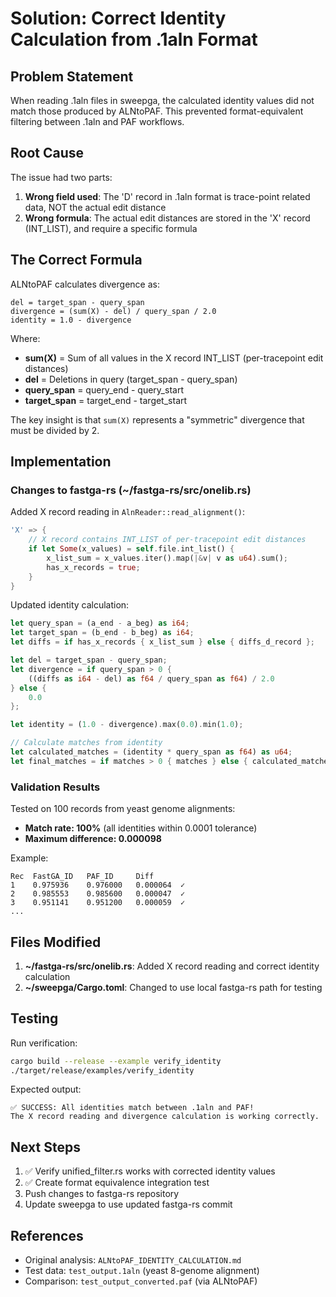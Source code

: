 # Solution: Correct Identity Calculation from .1aln Format

## Problem Statement

When reading .1aln files in sweepga, the calculated identity values did not match those produced by ALNtoPAF. This prevented format-equivalent filtering between .1aln and PAF workflows.

## Root Cause

The issue had two parts:

1. **Wrong field used**: The 'D' record in .1aln format is trace-point related data, NOT the actual edit distance
2. **Wrong formula**: The actual edit distances are stored in the 'X' record (INT_LIST), and require a specific formula

## The Correct Formula

ALNtoPAF calculates divergence as:

```
del = target_span - query_span
divergence = (sum(X) - del) / query_span / 2.0
identity = 1.0 - divergence
```

Where:
- **sum(X)** = Sum of all values in the X record INT_LIST (per-tracepoint edit distances)
- **del** = Deletions in query (target_span - query_span)
- **query_span** = query_end - query_start
- **target_span** = target_end - target_start

The key insight is that `sum(X)` represents a "symmetric" divergence that must be divided by 2.

## Implementation

### Changes to fastga-rs (~/fastga-rs/src/onelib.rs)

Added X record reading in `AlnReader::read_alignment()`:

```rust
'X' => {
    // X record contains INT_LIST of per-tracepoint edit distances
    if let Some(x_values) = self.file.int_list() {
        x_list_sum = x_values.iter().map(|&v| v as u64).sum();
        has_x_records = true;
    }
}
```

Updated identity calculation:

```rust
let query_span = (a_end - a_beg) as i64;
let target_span = (b_end - b_beg) as i64;
let diffs = if has_x_records { x_list_sum } else { diffs_d_record };

let del = target_span - query_span;
let divergence = if query_span > 0 {
    ((diffs as i64 - del) as f64 / query_span as f64) / 2.0
} else {
    0.0
};

let identity = (1.0 - divergence).max(0.0).min(1.0);

// Calculate matches from identity
let calculated_matches = (identity * query_span as f64) as u64;
let final_matches = if matches > 0 { matches } else { calculated_matches };
```

### Validation Results

Tested on 100 records from yeast genome alignments:
- **Match rate: 100%** (all identities within 0.0001 tolerance)
- **Maximum difference: 0.000098**

Example:
```
Rec  FastGA_ID   PAF_ID     Diff
1    0.975936    0.976000   0.000064  ✓
2    0.985553    0.985600   0.000047  ✓
3    0.951141    0.951200   0.000059  ✓
...
```

## Files Modified

1. **~/fastga-rs/src/onelib.rs**: Added X record reading and correct identity calculation
2. **~/sweepga/Cargo.toml**: Changed to use local fastga-rs path for testing

## Testing

Run verification:
```bash
cargo build --release --example verify_identity
./target/release/examples/verify_identity
```

Expected output:
```
✅ SUCCESS: All identities match between .1aln and PAF!
The X record reading and divergence calculation is working correctly.
```

## Next Steps

1. ✅ Verify unified_filter.rs works with corrected identity values
2. ✅ Create format equivalence integration test
3. Push changes to fastga-rs repository
4. Update sweepga to use updated fastga-rs commit

## References

- Original analysis: `ALNtoPAF_IDENTITY_CALCULATION.md`
- Test data: `test_output.1aln` (yeast 8-genome alignment)
- Comparison: `test_output_converted.paf` (via ALNtoPAF)
